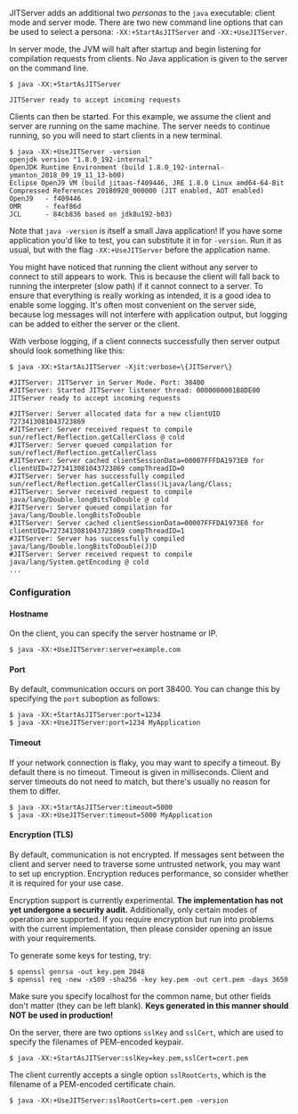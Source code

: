 <!--
Copyright (c) 2018, 2019 IBM Corp. and others

This program and the accompanying materials are made available under
the terms of the Eclipse Public License 2.0 which accompanies this
distribution and is available at https://www.eclipse.org/legal/epl-2.0/
or the Apache License, Version 2.0 which accompanies this distribution and
is available at https://www.apache.org/licenses/LICENSE-2.0.

This Source Code may also be made available under the following
Secondary Licenses when the conditions for such availability set
forth in the Eclipse Public License, v. 2.0 are satisfied: GNU
General Public License, version 2 with the GNU Classpath
Exception [1] and GNU General Public License, version 2 with the
OpenJDK Assembly Exception [2].

[1] https://www.gnu.org/software/classpath/license.html
[2] http://openjdk.java.net/legal/assembly-exception.html

SPDX-License-Identifier: EPL-2.0 OR Apache-2.0 OR GPL-2.0 WITH Classpath-exception-2.0 OR LicenseRef-GPL-2.0 WITH Assembly-exception
-->

JITServer adds an additional two *personas* to the `java` executable: client mode and server mode. There are two new command line options that can be used to select a persona: `-XX:+StartAsJITServer` and `-XX:+UseJITServer`.

In server mode, the JVM will halt after startup and begin listening for compilation requests from clients. No Java application is given to the server on the command line.

```
$ java -XX:+StartAsJITServer

JITServer ready to accept incoming requests
```

Clients can then be started. For this example, we assume the client and server are running on the same machine. The server needs to continue running, so you will need to start clients in a new terminal.

```
$ java -XX:+UseJITServer -version
openjdk version "1.8.0_192-internal"
OpenJDK Runtime Environment (build 1.8.0_192-internal-ymanton_2018_09_19_11_13-b00)
Eclipse OpenJ9 VM (build jitaas-f409446, JRE 1.8.0 Linux amd64-64-Bit Compressed References 20180920_000000 (JIT enabled, AOT enabled)
OpenJ9   - f409446
OMR      - feaf86d
JCL      - 84cb836 based on jdk8u192-b03)
```
Note that `java -version` is itself a small Java application! If you have some application you'd like to test, you can substitute it in for `-version`. Run it as usual, but with the flag `-XX:+UseJITServer` before the application name.

You might have noticed that running the client without any server to connect to still appears to work. This is because the client will fall back to running the interpreter (slow path) if it cannot connect to a server. To ensure that everything is really working as intended, it is a good idea to enable some logging. It's often most convenient on the server side, because log messages will not interfere with application output, but logging can be added to either the server or the client.

With verbose logging, if a client connects successfully then server output should look something like this:
```
$ java -XX:+StartAsJITServer -Xjit:verbose=\{JITServer\}

#JITServer: JITServer in Server Mode. Port: 38400
#JITServer: Started JITServer listener thread: 0000000001B8DE00
JITServer ready to accept incoming requests

#JITServer: Server allocated data for a new clientUID 7273413081043723869
#JITServer: Server received request to compile sun/reflect/Reflection.getCallerClass @ cold
#JITServer: Server queued compilation for sun/reflect/Reflection.getCallerClass
#JITServer: Server cached clientSessionData=00007FFFDA1973E0 for clientUID=7273413081043723869 compThreadID=0
#JITServer: Server has successfully compiled sun/reflect/Reflection.getCallerClass()Ljava/lang/Class;
#JITServer: Server received request to compile java/lang/Double.longBitsToDouble @ cold
#JITServer: Server queued compilation for java/lang/Double.longBitsToDouble
#JITServer: Server cached clientSessionData=00007FFFDA1973E0 for clientUID=7273413081043723869 compThreadID=1
#JITServer: Server has successfully compiled java/lang/Double.longBitsToDouble(J)D
#JITServer: Server received request to compile java/lang/System.getEncoding @ cold
...
```

### Configuration

#### Hostname
On the client, you can specify the server hostname or IP.
```
$ java -XX:+UseJITServer:server=example.com
```

#### Port
By default, communication occurs on port 38400. You can change this by specifying the `port` suboption as follows:
```
$ java -XX:+StartAsJITServer:port=1234
$ java -XX:+UseJITServer:port=1234 MyApplication
```

#### Timeout
If your network connection is flaky, you may want to specify a timeout. By default there is no timeout. Timeout is given in milliseconds. Client and server timeouts do not need to match, but there's usually no reason for them to differ.
```
$ java -XX:+StartAsJITServer:timeout=5000
$ java -XX:+UseJITServer:timeout=5000 MyApplication
```

#### Encryption (TLS)
By default, communication is not encrypted. If messages sent between the client and server need to traverse some untrusted network, you may want to set up encryption. Encryption reduces performance, so consider whether it is required for your use case.

Encryption support is currently experimental. **The implementation has not yet undergone a security audit.** Additionally, only certain modes of operation are supported. If you require encryption but run into problems with the current implementation, then please consider opening an issue with your requirements.

To generate some keys for testing, try:
```
$ openssl genrsa -out key.pem 2048
$ openssl req -new -x509 -sha256 -key key.pem -out cert.pem -days 3650
```
Make sure you specify localhost for the common name, but other fields don't matter (they can be left blank). **Keys generated in this manner should NOT be used in production!**

On the server, there are two options `sslKey` and `sslCert`, which are used to specify the filenames of PEM-encoded keypair.
```
$ java -XX:+StartAsJITServer:sslKey=key.pem,sslCert=cert.pem
```
The client currently accepts a single option `sslRootCerts`, which is the filename of a PEM-encoded certificate chain.
```
$ java -XX:+UseJITServer:sslRootCerts=cert.pem -version
```
